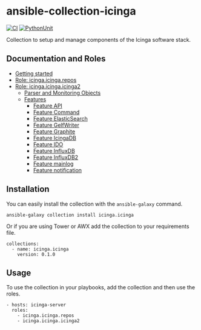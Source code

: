 # ansible-collection-icinga

[![CI](https://github.com/Icinga/ansible-collection-icinga/workflows/Build/badge.svg?event=push)](https://github.com/Icinga/ansible-collection-icinga/actions/workflows/build.yml/badge.svg)
[![PythonUnit](https://github.com/Icinga/ansible-collection-icinga/workflows/Python%20Unittest/badge.svg?event=push)](https://github.com/Icinga/ansible-collection-icinga/actions/workflows/python-test.yml/badge.svg)

Collection to setup and manage components of the Icinga software stack.

## Documentation and Roles
* [Getting started](doc/getting-started.md)
* [Role: icinga.icinga.repos](doc/role-repos.md)
* [Role: icinga.icinga.icinga2](doc/role-icinga2.md)
  * [Parser and Monitoring Objects](doc/objects.md)
  * [Features](doc/features.md)
    * [Feature API](doc/features/feature-api.md)
    * [Feature Command](doc/features/feature-command.md)
    * [Feature ElasticSearch](doc/features/feature-elasticsearch.md)
    * [Feature GelfWriter](doc/features/feature-gelf.md)
    * [Feature Graphite](doc/features/feature-graphite.md)
    * [Feature IcingaDB](doc/features/feature-icingadb.md)
    * [Feature IDO](doc/features/feature-ido.md)
    * [Feature InfluxDB](doc/features/feature-influxdb.md)
    * [Feature InfluxDB2](doc/features/feature-influxdb2.md)
    * [Feature mainlog](doc/features/feature-mainlog.md)
    * [Feature notification](doc/features/feature-notification.md)




## Installation

You can easily install the collection with the `ansible-galaxy` command.

```
ansible-galaxy collection install icinga.icinga
```

Or if you are using Tower or AWX add the collection to your requirements file.

```
collections:
  - name: icinga.icinga
    version: 0.1.0
```

## Usage

To use the collection in your playbooks, add the collection and then use the roles.

```
- hosts: icinga-server
  roles:
    - icinga.icinga.repos
    - icinga.icinga.icinga2
```
